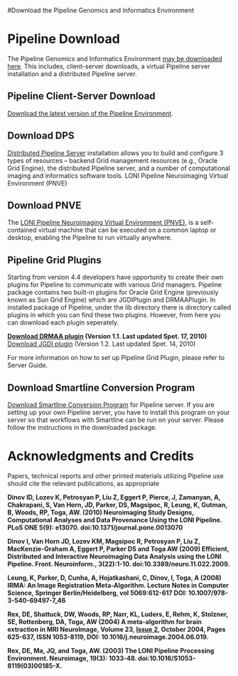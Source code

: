 #Download the Pipeline Genomics and Informatics Environment

# Pipeline Download #

The Pipeline Genomics and Informatics Environment [may be downloaded here](http://pipeline.loni.ucla.edu/downloads/). This includes, client-server downloads, a virtual Pipeline server installation and a distributed Pipeline server.


## Pipeline Client-Server Download ##
[Download the latest version of the Pipeline Environment](http://www.loni.ucla.edu/Software/Software_License.jsp?software_id=2).


## Download DPS ##
[Distributed Pipeline Server](http://pipeline.loni.ucla.edu/downloads/dps/) installation allows you to build and configure 3 types of resources – backend Grid management resources (e.g., Oracle Grid Engine), the distributed Pipeline server, and a number of computational imaging and informatics software tools.
LONI Pipeline Neuroimaging Virtual Environment (PNVE)

## Download PNVE ##
The [LONI Pipeline Neuroimaging Virtual Environment (PNVE)](http://pipeline.loni.ucla.edu/downloads/pnve/), is a self-contained virtual machine that can be executed on a common laptop or desktop, enabling the Pipeline to run virtually anywhere.

## Pipeline Grid Plugins ##
Starting from version 4.4 developers have opportunity to create their own plugins for Pipeline to communicate with various Grid managers. Pipeline package contains two built-in plugins for Oracle Grid Engine (previously known as Sun Grid Engine) which are JGDIPlugin and DRMAAPlugin. In installed package of Pipeline, under the lib directory there is directory called plugins in which you can find these two plugins. However, from here you can download each plugin seperately.

**[Download DRMAA plugin](http://users.loni.ucla.edu/%7Epipelnv4/gridplugins/drmaa_plugin.tar.gz) (Version 1.1. Last updated Spet.  17,  2010)** [Download JGDI plugin](http://users.loni.ucla.edu/%7Epipelnv4/gridplugins/jgdi_plugin.tar.gz) (Version 1.2. Last updated Spet. 14, 2010)

For more information on how to set up Pipeline Grid Plugin, please refer to Server Guide.

## Download Smartline Conversion Program ##
[Download Smartline Conversion Program](http://users.loni.ucla.edu/~pipelnv4/smartline/smartline-dist.tar.gz) for Pipeline server. If you are setting up your own Pipeline server, you have to install this program on your server so that workflows with Smartline can be run on your server. Please follow the instructions in the downloaded package.

# Acknowledgments and Credits #
Papers, technical reports and other printed materials utilizing Pipeline use should cite the relevant publications, as appropriate

**Dinov ID, Lozev K, Petrosyan P, Liu Z, Eggert P, Pierce, J, Zamanyan, A, Chakrapani, S, Van Horn, JD, Parker, DS, Magsipoc, R, Leung, K, Gutman, B, Woods, RP, Toga, AW. (2010) Neuroimaging Study Designs, Computational Analyses and Data Provenance Using the LONI Pipeline. PLoS ONE 5(9): e13070. doi:10.1371/journal.pone.0013070**

**Dinov I, Van Horn JD, Lozev KM, Magsipoc R, Petrosyan P, Liu Z, MacKenzie-Graham A, Eggert P, Parker DS and Toga AW (2009) Efficient, Distributed and Interactive Neuroimaging Data Analysis using the LONI Pipeline. Front. Neuroinform.,  3(22):1-10. doi:10.3389/neuro.11.022.2009.**

**Leung, K, Parker, D, Cunha, A, Hojatkashani, C, Dinov, I, Toga, A (2008) IRMA: An Image Registration Meta-Algorithm. Lecture Notes in Computer Science, Springer Berlin/Heidelberg, vol 5069:612-617 DOI: 10.1007/978-3-540-69497-7\_46**

**Rex, DE, Shattuck, DW, Woods, RP, Narr, KL, Luders, E, Rehm, K, Stolzner, SE, Rottenberg, DA, Toga, AW (2004) A meta-algorithm for brain extraction in MRI NeuroImage, Volume 23, [Issue 2](https://code.google.com/p/informatics/issues/detail?id=2), October 2004, Pages 625-637, ISSN 1053-8119, DOI: 10.1016/j.neuroimage.2004.06.019.**

**Rex, DE, Ma, JQ, and Toga, AW. (2003) The LONI Pipeline Processing Environment. Neuroimage, 19(3): 1033-48. doi:10.1016/S1053-8119(03)00185-X.**
